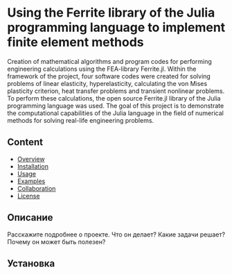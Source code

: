 # Using the Ferrite library of the Julia programming language to implement finite element methods

Creation of mathematical algorithms and program codes for performing engineering calculations
using the FEA-library Ferrite.jl.
Within the framework of the project, four software codes were created for solving problems of linear elasticity, hyperelasticity, calculating the von Mises plasticity criterion, heat transfer problems and transient nonlinear problems. To perform these calculations, the open source Ferrite.jl library of the Julia programming language was used.
The goal of this project is to demonstrate the computational capabilities of the Julia language in the field of numerical methods for solving real-life engineering problems.

## Content

- [Overview](#описание)
- [Installation](#установка)
- [Usage](#использование)
- [Examples](#примеры)
- [Collaboration](#сотрудничество)
- [License](#лицензия)

## Описание

Расскажите подробнее о проекте. Что он делает? Какие задачи решает? Почему он может быть полезен?

## Установка
